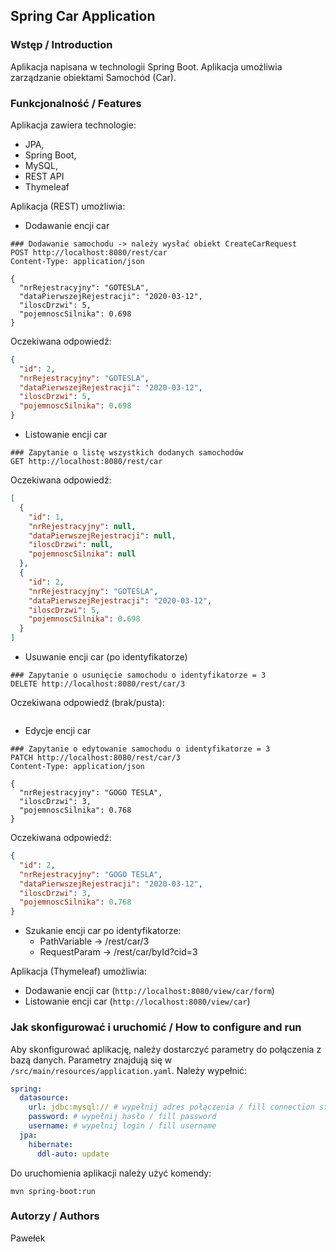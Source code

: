 ## Spring Car Application

### Wstęp / Introduction
Aplikacja napisana w technologii Spring Boot. Aplikacja umożliwia zarządzanie obiektami Samochód (Car).

### Funkcjonalność / Features
Aplikacja zawiera technologie:
- JPA,
- Spring Boot,
- MySQL,
- REST API
- Thymeleaf

Aplikacja (REST) umożliwia:
- Dodawanie encji car
```http request
### Dodawanie samochodu -> należy wysłać obiekt CreateCarRequest
POST http://localhost:8080/rest/car
Content-Type: application/json

{
  "nrRejestracyjny": "GOTESLA",
  "dataPierwszejRejestracji": "2020-03-12",
  "iloscDrzwi": 5,
  "pojemnoscSilnika": 0.698
}
```
Oczekiwana odpowiedź:
```json
{
  "id": 2,
  "nrRejestracyjny": "GOTESLA",
  "dataPierwszejRejestracji": "2020-03-12",
  "iloscDrzwi": 5,
  "pojemnoscSilnika": 0.698
}
```

- Listowanie encji car
```http request
### Zapytanie o listę wszystkich dodanych samochodów
GET http://localhost:8080/rest/car
```
Oczekiwana odpowiedź:
```json
[
  {
    "id": 1,
    "nrRejestracyjny": null,
    "dataPierwszejRejestracji": null,
    "iloscDrzwi": null,
    "pojemnoscSilnika": null
  },
  {
    "id": 2,
    "nrRejestracyjny": "GOTESLA",
    "dataPierwszejRejestracji": "2020-03-12",
    "iloscDrzwi": 5,
    "pojemnoscSilnika": 0.698
  }
]
```

- Usuwanie encji car (po identyfikatorze)
```http request
### Zapytanie o usunięcie samochodu o identyfikatorze = 3 
DELETE http://localhost:8080/rest/car/3
```
Oczekiwana odpowiedź (brak/pusta):
```json
```

- Edycje encji car
```http request
### Zapytanie o edytowanie samochodu o identyfikatorze = 3 
PATCH http://localhost:8080/rest/car/3
Content-Type: application/json

{
  "nrRejestracyjny": "GOGO TESLA",
  "iloscDrzwi": 3,
  "pojemnoscSilnika": 0.768
}
```
Oczekiwana odpowiedź:
```json
{
  "id": 2,
  "nrRejestracyjny": "GOGO TESLA",
  "dataPierwszejRejestracji": "2020-03-12",
  "iloscDrzwi": 3,
  "pojemnoscSilnika": 0.768
}
```

- Szukanie encji car po identyfikatorze:
    - PathVariable -> /rest/car/3
    - RequestParam -> /rest/car/byId?cid=3

Aplikacja (Thymeleaf) umożliwia:
- Dodawanie encji car (`http://localhost:8080/view/car/form`)
- Listowanie encji car (`http://localhost:8080/view/car`)

### Jak skonfigurować i uruchomić / How to configure and run
Aby skonfigurować aplikację, należy dostarczyć parametry do połączenia z bazą danych.
Parametry znajdują się w `/src/main/resources/application.yaml`. Należy wypełnić:

```yaml
spring:
  datasource:
    url: jdbc:mysql:// # wypełnij adres połączenia / fill connection string url
    password: # wypełnij hasło / fill password
    username: # wypełnij login / fill username
  jpa:
    hibernate:
      ddl-auto: update
```

Do uruchomienia aplikacji należy użyć komendy:
```shell
mvn spring-boot:run
```

### Autorzy / Authors
Pawełek
